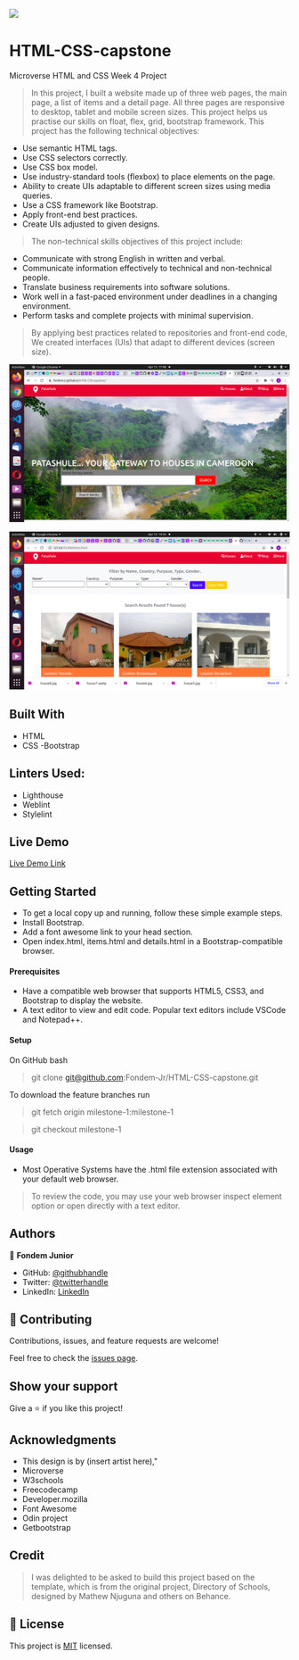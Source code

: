 ![](https://img.shields.io/badge/Microverse-blueviolet)

# HTML-CSS-capstone
Microverse HTML and CSS Week 4 Project
>In this project, I built a website made up of three web pages, the main page, a list of items and a detail page. All three pages are responsive to desktop, tablet and mobile screen sizes. This project helps us practise our skills on float, flex, grid, bootstrap framework. This project has the following technical objectives:

- Use semantic HTML tags.
- Use CSS selectors correctly.
- Use CSS box model.
- Use industry-standard tools (flexbox) to place elements on the page.
- Ability to create UIs adaptable to different screen sizes using media queries.
- Use a CSS framework like Bootstrap.
- Apply front-end best practices.
- Create UIs adjusted to given designs. 

> The non-technical skills objectives of this project include:

- Communicate with strong English in written and verbal.
- Communicate information effectively to technical and non-technical people.
- Translate business requirements into software solutions.
- Work well in a fast-paced environment under deadlines in a changing environment.
- Perform tasks and complete projects with minimal supervision.

> By applying best practices related to repositories and front-end code, We created interfaces (UIs) that adapt to different devices (screen size).

![screenshot](images/main_page.png)

![screenshot](images/List_of_items.png)

## Built With

- HTML
- CSS
-Bootstrap

## Linters Used:

- Lighthouse
- Weblint
- Stylelint

## Live Demo

[Live Demo Link](https://fondem-jr.github.io/HTML-CSS-capstone/)


## Getting Started

- To get a local copy up and running, follow these simple example steps.
- Install Bootstrap.
- Add a font awesome link to your head section.
- Open index.html, items.html and details.html in a Bootstrap-compatible browser.

#### Prerequisites

- Have a compatible web browser that supports HTML5, CSS3, and Bootstrap to display the website.
- A text editor to view and edit code. Popular text editors include VSCode and Notepad++.


#### Setup

On GitHub bash
   > git clone git@github.com:Fondem-Jr/HTML-CSS-capstone.git

To download the feature branches run

   > git fetch origin milestone-1:milestone-1

   > git checkout milestone-1


#### Usage

- Most Operative Systems have the .html file extension associated with your default web browser.
> To review the code, you may use your web browser inspect element option or open directly with a text editor.


## Authors

👤 **Fondem Junior**

- GitHub: [@githubhandle](https://github.com/Fondem-Jr/)
- Twitter: [@twitterhandle](https://twitter.com/OpportunistZeus)
- LinkedIn: [LinkedIn](https://www.linkedin.com/in/fondem-junior-57484744)

## 🤝 Contributing

Contributions, issues, and feature requests are welcome!

Feel free to check the [issues page](issues/).

## Show your support

Give a ⭐️ if you like this project!

## Acknowledgments

- This design is by (insert artist here),"
- Microverse
- W3schools
- Freecodecamp
- Developer.mozilla
- Font Awesome
- Odin project
- Getbootstrap

## Credit
> I was delighted to be asked to build this project based on the template, which is from the original project, Directory of Schools, designed by Mathew Njuguna and others on Behance.


## 📝 License

This project is [MIT](lic.url) licensed.

